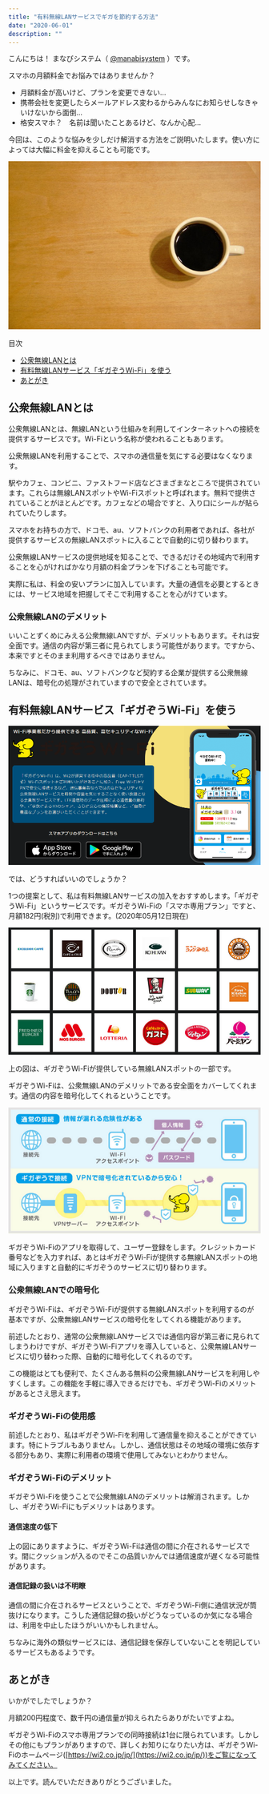 ```yaml
---
title: "有料無線LANサービスでギガを節約する方法"
date: "2020-06-01"
description: ""
---
```


こんにちは！ まなびシステム（ [@manabisystem](https://twitter.com/manabisystem/) ）です。

スマホの月額料金でお悩みではありませんか？

- 月額料金が高いけど、プランを変更できない…
- 携帯会社を変更したらメールアドレス変わるからみんなにお知らせしなきゃいけないから面倒…
- 格安スマホ？　名前は聞いたことあるけど、なんか心配…

今回は、このような悩みを少しだけ解消する方法をご説明いたします。使い方によっては大幅に料金を抑えることも可能です。

![コーヒーと机の写真](2020-05-12_screenshot-00001.jpg)

目次
- [公衆無線LANとは](#公衆無線LANとは)
- [有料無線LANサービス「ギガぞうWi-Fi」を使う](#有料無線LANサービス「ギガぞうWi-Fi」を使う)
- [あとがき](#あとがき)

## 公衆無線LANとは

公衆無線LANとは、無線LANという仕組みを利用してインターネットへの接続を提供するサービスです。Wi-Fiという名称が使われることもあります。

公衆無線LANを利用することで、スマホの通信量を気にする必要はなくなります。

駅やカフェ、コンビニ、ファストフード店などさまざまなところで提供されています。これらは無線LANスポットやWi-Fiスポットと呼ばれます。無料で提供されていることがほとんどです。カフェなどの場合ですと、入り口にシールが貼られていたりします。

スマホをお持ちの方で、ドコモ、au、ソフトバンクの利用者であれば、各社が提供するサービスの無線LANスポットに入ることで自動的に切り替わります。

公衆無線LANサービスの提供地域を知ることで、できるだけその地域内で利用することを心がければかなり月額の料金プランを下げることも可能です。

実際に私は、料金の安いプランに加入しています。大量の通信を必要とするときには、サービス地域を把握してそこで利用することを心がけています。

### 公衆無線LANのデメリット

いいことずくめにみえる公衆無線LANですが、デメリットもあります。それは安全面です。通信の内容が第三者に見られてしまう可能性があります。ですから、本来ですとそのまま利用するべきではありません。

ちなみに、ドコモ、au、ソフトバンクなど契約する企業が提供する公衆無線LANは、暗号化の処理がされていますので安全とされています。

## 有料無線LANサービス「ギガぞうWi-Fi」を使う

![ギガぞうWi-Fiホーム画面](2020-05-12-screenshot-00002.png)

では、どうすればいいのでしょうか？

1つの提案として、私は有料無線LANサービスの加入をおすすめします。「ギガぞうWi-Fi」というサービスです。ギガぞうWi-Fiの「スマホ専用プラン」ですと、月額182円(税別)で利用できます。(2020年05月12日現在)

![ギガぞうWi-Fiが利用できるカフェなどの画像](2020-05-12_screenshot-00003.png)

上の図は、ギガぞうWi-Fiが提供している無線LANスポットの一部です。

ギガぞうWi-Fiは、公衆無線LANのデメリットである安全面をカバーしてくれます。通信の内容を暗号化してくれるということです。

![ギガぞうWi－Fiの仕組み解説画像](2020-05-12-screenshot-00004.png)

ギガぞうWi-Fiのアプリを取得して、ユーザー登録をします。クレジットカード番号などを入力すれば、あとはギガぞうWi-Fiが提供する無線LANスポットの地域に入りますと自動的にギガぞうのサービスに切り替わります。

### 公衆無線LANでの暗号化

ギガぞうWi-Fiは、ギガぞうWi-Fiが提供する無線LANスポットを利用するのが基本ですが、公衆無線LANサービスの暗号化をしてくれる機能があります。

前述したとおり、通常の公衆無線LANサービスでは通信内容が第三者に見られてしまうわけですが、ギガぞうWi-Fiアプリを導入していると、公衆無線LANサービスに切り替わった際、自動的に暗号化してくれるのです。

この機能はとても便利で、たくさんある無料の公衆無線LANサービスを利用しやすくします。この機能を手軽に導入できるだけでも、ギガぞうWi-Fiのメリットがあるとさえ思えます。

### ギガぞうWi-Fiの使用感

前述したとおり、私はギガぞうWi-Fiを利用して通信量を抑えることができています。特にトラブルもありません。しかし、通信状態はその地域の環境に依存する部分もあり、実際に利用者の環境で使用してみないとわかりません。

### ギガぞうWi-Fiのデメリット

ギガぞうWi-Fiを使うことで公衆無線LANのデメリットは解消されます。しかし、ギガぞうWi-Fiにもデメリットはあります。

#### 通信速度の低下

上の図にありますように、ギガぞうWi-Fiは通信の間に介在されるサービスです。間にクッションが入るのでそこの品質いかんでは通信速度が遅くなる可能性があります。

#### 通信記録の扱いは不明瞭

通信の間に介在されるサービスということで、ギガぞうWi-Fi側に通信状況が筒抜けになります。こうした通信記録の扱いがどうなっているのか気になる場合は、利用を中止したほうがいいかもしれません。

ちなみに海外の類似サービスには、通信記録を保存していないことを明記しているサービスもあるようです。

## あとがき

いかがでしたでしょうか？

月額200円程度で、数千円の通信量が抑えられたらありがたいですよね。

ギガぞうWi-Fiのスマホ専用プランでの同時接続は1台に限られています。しかしその他にもプランがありますので、詳しくお知りになりたい方は、ギガぞうWi-Fiのホームページ([https://wi2.co.jp/jp/](https://wi2.co.jp/jp/))をご覧になってみてください。

以上です。読んでいただきありがとうございました。
